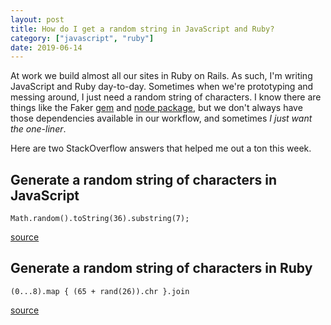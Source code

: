 ```yaml
---
layout: post
title: How do I get a random string in JavaScript and Ruby?
category: ["javascript", "ruby"]
date: 2019-06-14
---
```


At work we build almost all our sites in Ruby on Rails. As such, I'm writing JavaScript and Ruby day-to-day. Sometimes when we're prototyping and messing around, I just need a random string of characters. I know there are things like the Faker [gem](https://github.com/stympy/faker) and [node package](https://www.npmjs.com/package/faker), but we don't always have those dependencies available in our workflow, and sometimes *I just want the one-liner*.

Here are two StackOverflow answers that helped me out a ton this week. 

## Generate a random string of characters in JavaScript

```
Math.random().toString(36).substring(7);
```

[source](https://stackoverflow.com/questions/1349404/generate-random-string-characters-in-javascript)

## Generate a random string of characters in Ruby 

```
(0...8).map { (65 + rand(26)).chr }.join
```

[source](https://stackoverflow.com/questions/88311/how-to-generate-a-random-string-in-ruby)
